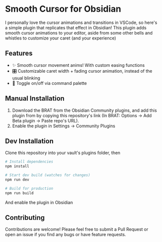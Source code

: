 # Smooth Cursor for Obsidian

I personally love the cursor animations and transitions in VSCode, so here's a simple plugin that replicates that effect in Obsidian! This plugin adds smooth cursor animations to your editor, aside from some other bells and whistles to customize your caret (and your experience)

## Features

- ✨ Smooth cursor movement anims! With custom easing functions
- 🎛️ Customizable caret width + fading cursor animation, instead of the usual blinking
- 🔄 Toggle on/off via command palette

## Manual Installation

1. Download the BRAT from the Obsidian Community plugins, and add this plugin from by copying this repository's link (In BRAT: Options -> Add Beta plugin -> Paste repo's URL).
2. Enable the plugin in Settings → Community Plugins

## Dev Installation

Clone this repository into your vault's plugins folder, then

```bash
# Install dependencies
npm install

# Start dev build (watches for changes)
npm run dev

# Build for production
npm run build
```

And enable the plugin in Obsidian

## Contributing

Contributions are welcome! Please feel free to submit a Pull Request or open an issue if you find any bugs or have feature requests.